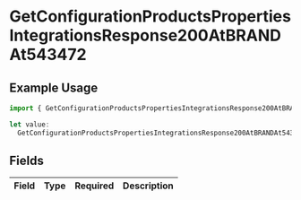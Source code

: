 # GetConfigurationProductsPropertiesIntegrationsResponse200AtBRANDAt543472

## Example Usage

```typescript
import { GetConfigurationProductsPropertiesIntegrationsResponse200AtBRANDAt543472 } from "@vercel/sdk/models/getconfigurationproductsop.js";

let value:
  GetConfigurationProductsPropertiesIntegrationsResponse200AtBRANDAt543472 = {};
```

## Fields

| Field       | Type        | Required    | Description |
| ----------- | ----------- | ----------- | ----------- |